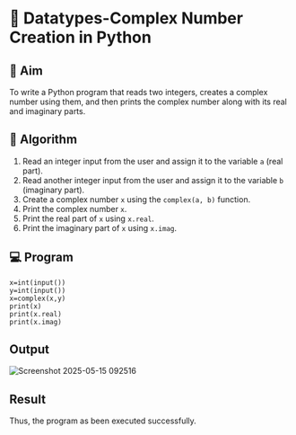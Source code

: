 # 🧮 Datatypes-Complex Number Creation in Python

## 🎯 Aim
To write a Python program that reads two integers, creates a complex number using them, and then prints the complex number along with its real and imaginary parts.

## 🧠 Algorithm
1. Read an integer input from the user and assign it to the variable `a` (real part).
2. Read another integer input from the user and assign it to the variable `b` (imaginary part).
3. Create a complex number `x` using the `complex(a, b)` function.
4. Print the complex number `x`.
5. Print the real part of `x` using `x.real`.
6. Print the imaginary part of `x` using `x.imag`.

## 💻 Program
```
x=int(input())
y=int(input())
x=complex(x,y)
print(x)
print(x.real)
print(x.imag)
```
## Output
![Screenshot 2025-05-15 092516](https://github.com/user-attachments/assets/8600415c-279a-4782-a728-4ddace6f6872)

## Result
Thus, the program as been executed successfully. 
